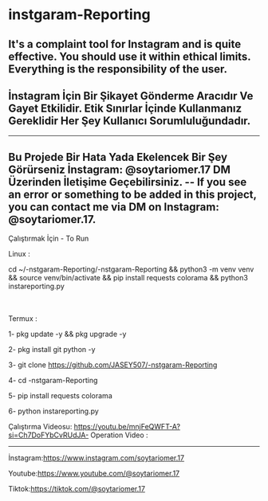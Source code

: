 # instgaram-Reporting
It's a complaint tool for Instagram and is quite effective. You should use it within ethical limits. Everything is the responsibility of the user.
--------------------------------------------------------------------------------------------------------------------------------------------------
İnstagram İçin Bir Şikayet Gönderme Aracıdır Ve Gayet Etkilidir. Etik Sınırlar İçinde Kullanmanız Gereklidir Her Şey Kullanıcı Sorumluluğundadır.
-------------------------------------------------------------------------------------------------------------------------------------------------

--------------------
Bu Projede Bir Hata Yada Ekelencek Bir Şey Görürseniz İnstagram: @soytariomer.17 DM Üzerinden İletişime Geçebilirsiniz.    --  If you see an error or something to be added in this project, you can contact me via DM on Instagram: @soytariomer.17.
----------






Çalıştırmak İçin - To Run






Linux : 

cd ~/-nstgaram-Reporting/-nstgaram-Reporting && python3 -m venv venv && source venv/bin/activate && pip install requests colorama && python3 instareporting.py

ㅤㅤㅤㅤㅤㅤ
ㅤㅤㅤㅤㅤㅤ
ㅤㅤ
ㅤㅤㅤㅤ
ㅤㅤㅤㅤㅤㅤ

Termux : 

1- pkg update -y && pkg upgrade -y

2- pkg install git python -y

3- git clone https://github.com/JASEY507/-nstgaram-Reporting

4- cd -nstgaram-Reporting

5- pip install requests colorama

6- python instareporting.py







Çalıştırma Videosu:                   https://youtu.be/mnjFeQWFT-A?si=Ch7DoFYbCvRUdJA-
Operation Video  :                      

--------------------------------------------------------------------------------------

İnstagram:https://www.instagram.com/soytariomer.17

Youtube:https://www.youtube.com/@soytariomer.17

Tiktok:https://tiktok.com/@soytariomer.17
